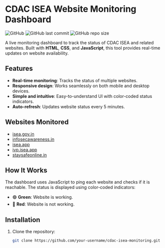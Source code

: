 # CDAC ISEA Website Monitoring Dashboard

![GitHub](https://img.shields.io/badge/license-MIT-blue) ![GitHub last commit](https://img.shields.io/github/last-commit/your-username/cdac-isea-monitoring) ![GitHub repo size](https://img.shields.io/github/repo-size/your-username/cdac-isea-monitoring)

A live monitoring dashboard to track the status of CDAC ISEA and related websites. Built with **HTML**, **CSS**, and **JavaScript**, this tool provides real-time updates on website availability.

## Features
- **Real-time monitoring**: Tracks the status of multiple websites.
- **Responsive design**: Works seamlessly on both mobile and desktop devices.
- **Simple and intuitive**: Easy-to-understand UI with color-coded status indicators.
- **Auto-refresh**: Updates website status every 5 minutes.

## Websites Monitored
- [isea.gov.in](https://isea.gov.in)
- [infosecawareness.in](https://infosecawareness.in)
- [isea.app](https://isea.app)
- [ivp.isea.app](https://ivp.isea.app)
- [staysafeonline.in](https://staysafeonline.in)

## How It Works
The dashboard uses JavaScript to ping each website and checks if it is reachable. The status is displayed using color-coded indicators:
- 🟢 **Green**: Website is working.
- 🔴 **Red**: Website is not working.

## Installation
1. Clone the repository:
   ```bash
   git clone https://github.com/your-username/cdac-isea-monitoring.git
